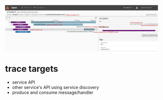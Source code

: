 ![alt text](https://github.com/stevepaks/TraceLogFilter/blob/master/traceLog.jpg)


# trace targets
- service API
- other service's API using service discovery
- produce and consume message/handler
